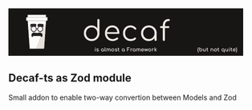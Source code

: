 [![Banner](./workdocs/assets/Banner.png)](https://decaf-ts.github.io/ts-workspace/)

## Decaf-ts as Zod module

Small addon to enable two-way convertion between Models and Zod
